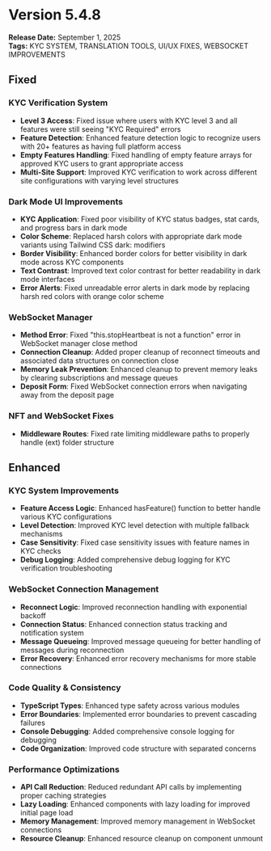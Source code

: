 # Version 5.4.8
**Release Date:** September 1, 2025  
**Tags:** KYC SYSTEM, TRANSLATION TOOLS, UI/UX FIXES, WEBSOCKET IMPROVEMENTS

## Fixed

### KYC Verification System
- **Level 3 Access**: Fixed issue where users with KYC level 3 and all features were still seeing "KYC Required" errors
- **Feature Detection**: Enhanced feature detection logic to recognize users with 20+ features as having full platform access
- **Empty Features Handling**: Fixed handling of empty feature arrays for approved KYC users to grant appropriate access
- **Multi-Site Support**: Improved KYC verification to work across different site configurations with varying level structures

### Dark Mode UI Improvements
- **KYC Application**: Fixed poor visibility of KYC status badges, stat cards, and progress bars in dark mode
- **Color Scheme**: Replaced harsh colors with appropriate dark mode variants using Tailwind CSS dark: modifiers
- **Border Visibility**: Enhanced border colors for better visibility in dark mode across KYC components
- **Text Contrast**: Improved text color contrast for better readability in dark mode interfaces
- **Error Alerts**: Fixed unreadable error alerts in dark mode by replacing harsh red colors with orange color scheme

### WebSocket Manager
- **Method Error**: Fixed "this.stopHeartbeat is not a function" error in WebSocket manager close method
- **Connection Cleanup**: Added proper cleanup of reconnect timeouts and associated data structures on connection close
- **Memory Leak Prevention**: Enhanced cleanup to prevent memory leaks by clearing subscriptions and message queues
- **Deposit Form**: Fixed WebSocket connection errors when navigating away from the deposit page

### NFT and WebSocket Fixes
- **Middleware Routes**: Fixed rate limiting middleware paths to properly handle (ext) folder structure

## Enhanced

### KYC System Improvements
- **Feature Access Logic**: Enhanced hasFeature() function to better handle various KYC configurations
- **Level Detection**: Improved KYC level detection with multiple fallback mechanisms
- **Case Sensitivity**: Fixed case sensitivity issues with feature names in KYC checks
- **Debug Logging**: Added comprehensive debug logging for KYC verification troubleshooting

### WebSocket Connection Management
- **Reconnect Logic**: Improved reconnection handling with exponential backoff
- **Connection Status**: Enhanced connection status tracking and notification system
- **Message Queueing**: Improved message queueing for better handling of messages during reconnection
- **Error Recovery**: Enhanced error recovery mechanisms for more stable connections

### Code Quality & Consistency
- **TypeScript Types**: Enhanced type safety across various modules
- **Error Boundaries**: Implemented error boundaries to prevent cascading failures
- **Console Debugging**: Added comprehensive console logging for debugging
- **Code Organization**: Improved code structure with separated concerns

### Performance Optimizations
- **API Call Reduction**: Reduced redundant API calls by implementing proper caching strategies
- **Lazy Loading**: Enhanced components with lazy loading for improved initial page load
- **Memory Management**: Improved memory management in WebSocket connections
- **Resource Cleanup**: Enhanced resource cleanup on component unmount